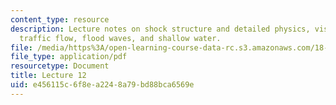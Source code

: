 ```yaml
---
content_type: resource
description: Lecture notes on shock structure and detailed physics, viscosity solution,
  traffic flow, flood waves, and shallow water.
file: /media/https%3A/open-learning-course-data-rc.s3.amazonaws.com/18-306-advanced-partial-differential-equations-with-applications-fall-2009/e456115c6f8ea2248a79bd88bca6569e_MIT18_306f09_lec12.pdf
file_type: application/pdf
resourcetype: Document
title: Lecture 12
uid: e456115c-6f8e-a224-8a79-bd88bca6569e
---
```

